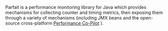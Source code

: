 Parfait is a performance monitoring library for Java which provides mechanisms for collecting counter and timing metrics, then exposing them through a variety of mechanisms (including JMX beans and the open-source cross-platform [Performance Co-Pilot](http://pcp.io) ).
